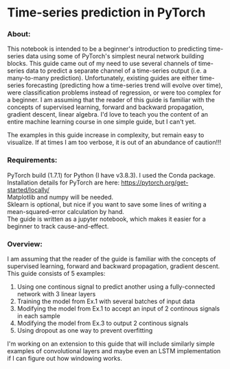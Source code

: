 # Time-series prediction in PyTorch 
### About:
This notebook is intended to be a beginner's introduction to predicting time-series data using some of PyTorch's simplest neural network building blocks. This guide came out of my need to use several channels of time-series data to predict a separate channel of a time-series output (i.e. a many-to-many prediction). Unfortunately, existing guides are either time-series forecasting (predicting how a time-series trend will evolve over time), were classification problems instead of regression, or were too complex for a beginner. I am assuming that the reader of this guide is familiar with the concepts of supervised learning, forward and backward propagation, gradient descent, linear algebra. I'd love to teach you the content of an entire machine learning course in one simple guide, but I can't yet.  

The examples in this guide increase in complexity, but remain easy to visualize. If at times I am too verbose, it is out of an abundance of caution!!! 

### Requirements:
PyTorch build (1.7.1) for Python (I have v3.8.3). I used the Conda package.  
Installation details for PyTorch are here: https://pytorch.org/get-started/locally/  
Matplotlib and numpy will be needed.   
Sklearn is optional, but nice if you want to save some lines of writing a mean-squared-error calculation by hand.   
The guide is written as a jupyter notebook, which makes it easier for a beginner to track cause-and-effect.  

### Overview:
I am assuming that the reader of the guide is familiar with the concepts of supervised learning, forward and backward propagation, gradient descent. 
This guide consists of 5 examples:  
1. Using one continous signal to predict another using a fully-connected network with 3 linear layers
2. Training the model from Ex.1 with several batches of input data
3. Modifying the model from Ex.1 to accept an input of 2 continous signals in each sample
4. Modifying the model from Ex.3 to output 2 continous signals 
5. Using dropout as one way to prevent overfitting  

I'm working on an extension to this guide that will include similarly simple examples of convolutional layers and maybe even an LSTM implementation if I can figure out how windowing works. 
